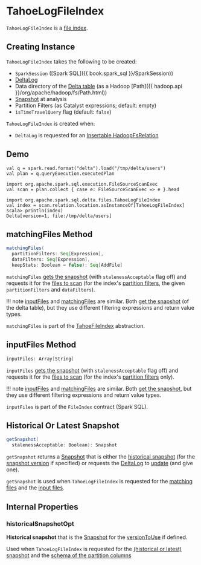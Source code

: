 # TahoeLogFileIndex

`TahoeLogFileIndex` is a [file index](TahoeFileIndex.md).

## Creating Instance

`TahoeLogFileIndex` takes the following to be created:

* <span id="spark"> `SparkSession` ([Spark SQL]({{ book.spark_sql }}/SparkSession))
* <span id="deltaLog"> [DeltaLog](DeltaLog.md)
* <span id="path"> Data directory of the [Delta table](#deltaLog) (as a Hadoop [Path]({{ hadoop.api }}/org/apache/hadoop/fs/Path.html))
* <span id="snapshotAtAnalysis"> [Snapshot](Snapshot.md) at analysis
* <span id="partitionFilters"> Partition Filters (as Catalyst expressions; default: empty)
* <span id="isTimeTravelQuery"> `isTimeTravelQuery` flag (default: `false`)

`TahoeLogFileIndex` is created when:

* `DeltaLog` is requested for an [Insertable HadoopFsRelation](DeltaLog.md#createRelation)

## Demo

```text
val q = spark.read.format("delta").load("/tmp/delta/users")
val plan = q.queryExecution.executedPlan

import org.apache.spark.sql.execution.FileSourceScanExec
val scan = plan.collect { case e: FileSourceScanExec => e }.head

import org.apache.spark.sql.delta.files.TahoeLogFileIndex
val index = scan.relation.location.asInstanceOf[TahoeLogFileIndex]
scala> println(index)
Delta[version=1, file:/tmp/delta/users]
```

## <span id="matchingFiles"> matchingFiles Method

```scala
matchingFiles(
  partitionFilters: Seq[Expression],
  dataFilters: Seq[Expression],
  keepStats: Boolean = false): Seq[AddFile]
```

`matchingFiles` [gets the snapshot](#getSnapshot) (with `stalenessAcceptable` flag off) and requests it for the [files to scan](PartitionFiltering.md#filesForScan) (for the index's [partition filters](#partitionFilters), the given `partitionFilters` and `dataFilters`).

!!! note
    [inputFiles](#inputFiles) and [matchingFiles](#matchingFiles) are similar. Both [get the snapshot](#getSnapshot) (of the delta table), but they use different filtering expressions and return value types.

`matchingFiles` is part of the [TahoeFileIndex](TahoeFileIndex.md#matchingFiles) abstraction.

## <span id="inputFiles"> inputFiles Method

```scala
inputFiles: Array[String]
```

`inputFiles` [gets the snapshot](#getSnapshot) (with `stalenessAcceptable` flag off) and requests it for the [files to scan](PartitionFiltering.md#filesForScan) (for the index's [partition filters](#partitionFilters) only).

!!! note
    [inputFiles](#inputFiles) and [matchingFiles](#matchingFiles) are similar. Both [get the snapshot](#getSnapshot), but they use different filtering expressions and return value types.

`inputFiles` is part of the `FileIndex` contract (Spark SQL).

## <span id="getSnapshot"> Historical Or Latest Snapshot

```scala
getSnapshot(
  stalenessAcceptable: Boolean): Snapshot
```

`getSnapshot` returns a [Snapshot](Snapshot.md) that is either the [historical snapshot](#historicalSnapshotOpt) (for the [snapshot version](#versionToUse) if specified) or requests the [DeltaLog](#deltaLog) to [update](DeltaLog.md#update) (and give one).

`getSnapshot` is used when `TahoeLogFileIndex` is requested for the [matching files](#matchingFiles) and the [input files](#inputFiles).

## Internal Properties

### <span id="historicalSnapshotOpt"> historicalSnapshotOpt

**Historical snapshot** that is the [Snapshot](Snapshot.md) for the [versionToUse](#versionToUse) if defined.

Used when `TahoeLogFileIndex` is requested for the [(historical or latest) snapshot](#getSnapshot) and the [schema of the partition columns](#partitionSchema)
